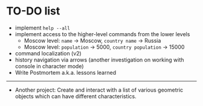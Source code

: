 # TO-DO list

- implement `help --all`
- implement access to the higher-level commands from the lower levels
  - Moscow level: `name` -> Moscow,  `country name` -> Russia
  - Moscow level: `population` -> 5000, `country population` -> 15000
- command localization (v2)
- history navigation via arrows (another investigation on working with console in character mode)
- Write Postmortem a.k.a. lessons learned

----
- Another project: Create and interact with a list of various geometric objects
    which can have different characteristics.
